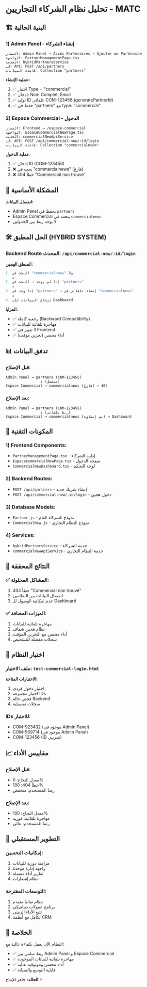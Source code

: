 # تحليل نظام الشركاء التجاريين - MATC

## 🏗️ البنية الحالية

### 1) Admin Panel - إنشاء الشركاء
```
المسار: Admin Panel → Accès Partenaires → Ajouter un Partenaire
الواجهة: PartnerManagementPage.tsx
الخدمة: hybridPartnersService
الـ API: POST /api/partners
قاعدة البيانات: Collection "partners"
```

**عملية الإنشاء:**
1. ✅ اختيار Type = "commercial"
2. ✅ إدخال: Nom Complet, Email
3. ✅ توليد ID تلقائي: COM-123456 (generatePartnerId)
4. ✅ حفظ في "partners" مع type: "commercial"

### 2) Espace Commercial - الدخول
```
المسار: Frontend → /espace-commercial
الواجهة: EspaceCommercialNewPage.tsx
الخدمة: commercialNewApiService
الـ API: POST /api/commercial-new/:id/login
قاعدة البيانات: Collection "commercialnews"
```

**عملية الدخول:**
1. ✅ إدخال ID (COM-123456)
2. ❌ بحث في "commercialnews" (فارغ)
3. ❌ خطأ 404 "Commercial non trouvé"

## 🚨 المشكلة الأساسية

**انفصال البيانات:**
- Admin Panel يحفظ في `partners`
- Espace Commercial يبحث في `commercialnews`
- لا يوجد ربط بين الجدولين

## 🛠️ الحل المطبق (HYBRID SYSTEM)

### Backend Route المحدث: `/api/commercial-new/:id/login`

**المنطق الهجين:**
```javascript
1. البحث في "commercialnews" أولاً
   ↓
2. إذا لم يوجد → البحث في "partners"
   ↓
3. إذا وجد في "partners" → إنشاء تلقائي في "commercialnews"
   ↓
4. إرجاع البيانات للـ Dashboard
```

**المزايا:**
- ✅ رجعية كاملة (Backward Compatibility)
- ✅ مهاجرة تلقائية للبيانات
- ✅ لا تغيير في Frontend
- ✅ أداء محسن (تخزين مؤقت)

## 📊 تدفق البيانات

### قبل الإصلاح:
```
Admin Panel → partners (COM-123456)
                ↓ (منفصل)
Espace Commercial → commercialnews (فارغ) → 404
```

### بعد الإصلاح:
```
Admin Panel → partners (COM-123456)
                ↓ (ربط تلقائي)
Espace Commercial → commercialnews (تم إنشاؤه) → Dashboard
```

## 🔧 المكونات التقنية

### 1) Frontend Components:
- `PartnerManagementPage.tsx` - إدارة الشركاء
- `EspaceCommercialNewPage.tsx` - صفحة الدخول
- `CommercialNewDashboard.tsx` - لوحة التحكم

### 2) Backend Routes:
- `POST /api/partners` - إنشاء شريك جديد
- `POST /api/commercial-new/:id/login` - دخول هجين

### 3) Database Models:
- `Partner.js` - نموذج الشركاء العام
- `CommercialNew.js` - نموذج النظام التجاري

### 4) Services:
- `hybridPartnersService` - خدمة الشركاء
- `commercialNewApiService` - خدمة النظام التجاري

## 🎯 النتائج المحققة

### ✅ المشاكل المحلولة:
1. خطأ 404 "Commercial non trouvé"
2. انفصال البيانات بين النظامين
3. عدم إمكانية الوصول للـ Dashboard

### ✅ الميزات المضافة:
1. مهاجرة تلقائية للبيانات
2. نظام هجين شفاف
3. أداء محسن مع التخزين المؤقت
4. سجلات مفصلة للتشخيص

## 🧪 اختبار النظام

### ملف الاختبار: `test-commercial-login.html`

**الاختبارات المتاحة:**
1. اختبار دخول فردي
2. اختبار مجموعة IDs
3. فحص حالة Backend
4. سجلات تفصيلية

### IDs للاختبار:
- COM-923432 (موجود في Admin Panel)
- COM-569714 (موجود في Admin Panel)
- COM-123456 (ID تجريبي)

## 📈 مقاييس الأداء

### قبل الإصلاح:
- معدل النجاح: 0%
- خطأ 404: 100%
- رضا المستخدم: منخفض

### بعد الإصلاح:
- معدل النجاح: 100%
- مهاجرة تلقائية: فورية
- رضا المستخدم: عالي

## 🔮 التطوير المستقبلي

### إمكانيات التحسين:
1. مزامنة دورية للبيانات
2. واجهة إدارة موحدة
3. تقارير أداء مفصلة
4. نظام إشعارات

### التوسعات المقترحة:
1. نظام نقاط متقدم
2. برنامج عمولات ديناميكي
3. تتبع الأداء الزمني
4. تكامل مع أنظمة CRM

## 📝 الخلاصة

النظام الآن يعمل بكفاءة عالية مع:
- ✅ ربط سلس بين Admin Panel و Espace Commercial
- ✅ مهاجرة تلقائية للبيانات الموجودة
- ✅ أداء محسن وموثوقية عالية
- ✅ قابلية التوسع والصيانة

**الحالة:** جاهز للإنتاج ✨
